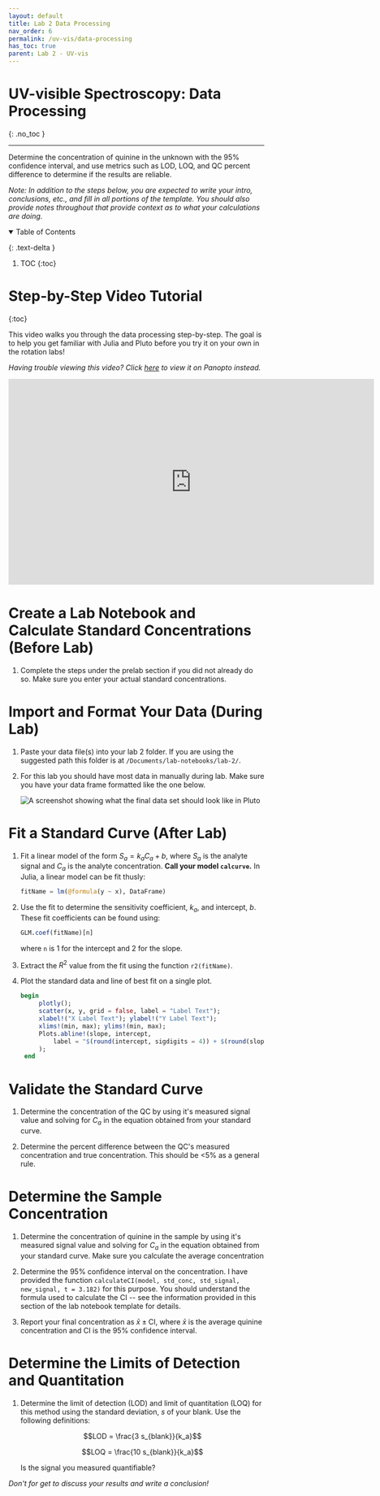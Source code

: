 ```yaml
---
layout: default
title: Lab 2 Data Processing
nav_order: 6
permalink: /uv-vis/data-processing
has_toc: true
parent: Lab 2 - UV-vis
---
```


# UV-visible Spectroscopy: Data Processing
{: .no_toc  }

----

Determine the concentration of quinine in the unknown with the 95% confidence interval, and use metrics such as LOD, LOQ, and QC percent difference to determine if the results are reliable.

*Note: In addition to the steps below, you are expected to write your intro, conclusions, etc., and fill in all portions of the template.  You should also provide notes throughout that provide context as to what your calculations are doing.*

<details open markdown="block">
  <summary>
  Table of Contents
  </summary>

  {: .text-delta }
1. TOC
{:toc}
</details>

# Step-by-Step Video Tutorial
{:toc}

This video walks you through the data processing step-by-step.  The goal is to help you get familiar with Julia and Pluto before you try it on your own in the rotation labs!

*Having trouble viewing this video?  Click [here](https://wcu.hosted.panopto.com/Panopto/Pages/Viewer.aspx?id=5cec7a03-13fe-4208-9f3e-acc40119e635) to view it on Panopto instead.*

<iframe src="https://wcu.hosted.panopto.com/Panopto/Pages/Embed.aspx?id=993fb4bb-535d-409c-96ce-ac3600df98a1&amp;autoplay=false&amp;offerviewer=true&amp;showtitle=true&amp;showbrand=false&amp;start=0&amp;interactivity=all" height="405" width="720" frameBorder="0" style="border: 0px solid #464646; display: block; margin: auto;" allowfullscreen allow="autoplay">
</iframe>

# Create a Lab Notebook and Calculate Standard Concentrations (Before Lab)

1. Complete the steps under the prelab section if you did not already do so.  Make sure you enter your actual standard concentrations.

# Import and Format Your Data (During Lab)

1. Paste your data file(s) into your lab 2 folder.  If you are using the suggested path this folder is at `/Documents/lab-notebooks/lab-2/`.

1. For this lab you should have most data in manually during lab.  Make sure you have your data frame formatted like the one below.

   ![A screenshot showing what the final data set should look like in Pluto]({{site.url}}/assets/images/lab-2/data-table-format.png)

# Fit a Standard Curve (After Lab)

1. Fit a linear model of the form $S_a = k_a C_a + b$, where $S_a$ is the analyte signal and $C_a$ is the analyte concentration.  **Call your model `calcurve`.** In Julia, a linear model can be fit thusly:
   
   ```julia
   fitName = lm(@formula(y ~ x), DataFrame)
   ```

1. Use the fit to determine the sensitivity coefficient, $k_a$, and intercept, $b$.  These fit coefficients can be found using:

   ```julia
   GLM.coef(fitName)[n]
   ```
   
   where `n` is 1 for the intercept and 2 for the slope.
   
1. Extract the $R^2$ value from the fit using the function `r2(fitName)`.

1. Plot the standard data and line of best fit on a single plot.

   ```julia
   begin
		plotly();
		scatter(x, y, grid = false, label = "Label Text");
		xlabel!("X Label Text"); ylabel!("Y Label Text");
		xlims!(min, max); ylims!(min, max);
		Plots.abline!(slope, intercept, 
			label = "$(round(intercept, sigdigits = 4)) + $(round(slope, sigdigits = 4)) x,  R²=$(round(R2, sigdigits=5))", color = 1
		);
	end
   ```

# Validate the Standard Curve

1. Determine the concentration of the QC by using it's measured signal value and solving for $C_a$ in the equation obtained from your standard curve.

1. Determine the percent difference between the QC's measured concentration and true concentration.  This should be <5% as a general rule.

# Determine the Sample Concentration

1. Determine the concentration of quinine in the sample by using it's measured signal value and solving for $C_a$ in the equation obtained from your standard curve.  Make sure you calculate the average concentration

1. Determine the 95% confidence interval on the concentration.  I have provided the function `calculateCI(model, std_conc, std_signal, new_signal, t = 3.182)` for this purpose.  You should understand the formula used to calculate the CI -- see the information provided in this section of the lab notebook template for details.

1. Report your final concentration as $\bar{x} \pm \text{CI}$, where $\bar{x}$ is the average quinine concentration and $\text{CI}$ is the 95% confidence interval.

# Determine the Limits of Detection and Quantitation

1. Determine the limit of detection (LOD) and limit of quantitation (LOQ) for this method using the standard deviation, $s$ of your blank.  Use the following definitions:

	$$LOD = \frac{3 s_{blank}}{k_a}$$

	$$LOQ = \frac{10 s_{blank}}{k_a}$$

   Is the signal you measured quantifiable?

*Don't for get to discuss your results and write a conclusion!*
